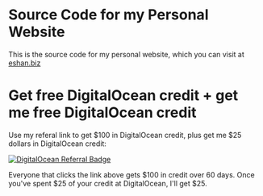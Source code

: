 # Source Code for my Personal Website
This is the source code for my personal website, which you can visit at [eshan.biz](https://eshan.biz/)

# Get free DigitalOcean credit + get me free DigitalOcean credit
Use my referal link to get $100 in DigitalOcean credit, plus get me $25 dollars in DigitalOcean credit:  


[![DigitalOcean Referral Badge](https://web-platforms.sfo2.cdn.digitaloceanspaces.com/WWW/Badge%201.svg)](https://www.digitalocean.com/?refcode=25b6d04ca118&utm_campaign=Referral_Invite&utm_medium=Referral_Program&utm_source=badge)


Everyone that clicks the link above gets $100 in credit over 60 days. Once you've spent $25 of your credit at DigitalOcean, I'll get $25.